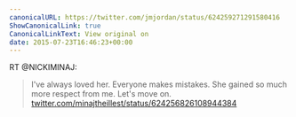 ```yaml
---
canonicalURL: https://twitter.com/jmjordan/status/624259271291580416
ShowCanonicalLink: true
CanonicalLinkText: View original on
date: 2015-07-23T16:46:23+00:00
---
```

RT @NICKIMINAJ:
> I've always loved her. Everyone makes mistakes. She gained so much more respect from me. Let's move on.  [twitter.com/minajtheillest/status/624256826108944384](https://twitter.com/minajtheillest/status/624256826108944384)